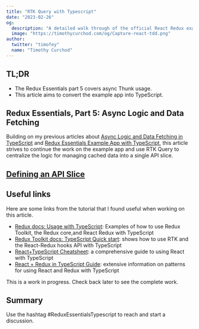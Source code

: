 ```yaml
---
title: "RTK Query with Typescript"
date: "2023-02-26"
og:
  description: "A detailed walk through of the official React Redux example app using TypeScript and unit testing"
  image: "https://timothycurchod.com/og/Capture-react-tdd.png"
author:
  twitter: "timofey"
  name: "Timothy Curchod"
---
```


## TL;DR

- The Redux Essentials part 5 covers async Thunk usage.
- This article aims to convert the example app into TypeScript.

## Redux Essentials, Part 5: Async Logic and Data Fetching

Building on my previous articles about [Async Logic and Data Fetching in TypeScript](https://timothycurchod.com/writings/async-logic-and-data-fetching-in-typescript) and [Redux Essentials Example App with TypeScript](https://timothycurchod.com/writings/redux-essentials-app-in-typescript), this article strives to continue the work on the example app and use RTK Query to centralize the logic for managing cached data into a single API slice.

## [Defining an API Slice](https://redux.js.org/tutorials/essentials/part-7-rtk-query-basics#defining-an-api-slice)

## Useful links

Here are some links from the tutorial that I found useful when working on this article.

- [Redux docs: Usage with TypeScript](https://redux.js.org/recipes/usage-with-typescript): Examples of how to use Redux Toolkit, the Redux core,and React Redux with TypeScript
- [Redux Toolkit docs: TypeScript Quick start](https://redux-toolkit.js.org/tutorials/typescript): shows how to use RTK and the React-Redux hooks API with TypeScript
- [React+TypeScript Cheatsheet](https://github.com/typescript-cheatsheets/react-typescript-cheatsheet): a comprehensive guide to using React with TypeScript
- [React + Redux in TypeScript Guide](https://github.com/piotrwitek/react-redux-typescript-guide): extensive information on patterns for using React and Redux with TypeScript

This is a work in progress.  Check back later to see the complete work.

## Summary

Use the hashtag #ReduxEssentialsTypescript to reach and start a discussion.